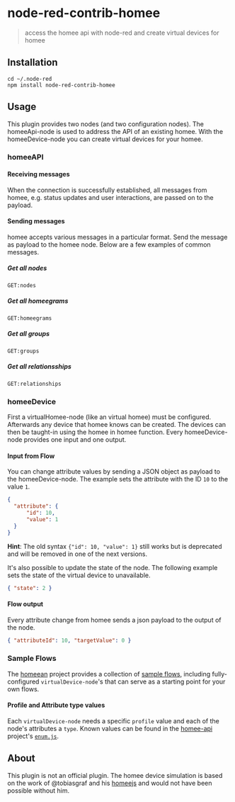 # node-red-contrib-homee

> access the homee api with node-red and create virtual devices for homee

## Installation
```
cd ~/.node-red
npm install node-red-contrib-homee
```

## Usage

This plugin provides two nodes (and two configuration nodes). The homeeApi-node
is used to address the API of an existing homee. With the homeeDevice-node you
can create virtual devices for your homee.

### homeeAPI

#### Receiving messages
When the connection is successfully established, all messages from homee, e.g. status updates and user interactions, are passed on to the payload.

#### Sending messages
homee accepts various messages in a particular format. Send the message as payload to the homee node. Below are a few examples of common messages.

##### Get all nodes
```
GET:nodes
```

##### Get all homeegrams
```
GET:homeegrams
```

##### Get all groups
```
GET:groups
```

##### Get all relationsships
```
GET:relationships
```

### homeeDevice
First a virtualHomee-node (like an virtual homee) must be configured. Afterwards any
device that homee knows can be created. The devices can then be taught-in
using the homee in homee function. Every homeeDevice-node provides one input and
one output.

#### Input from Flow
You can change attribute values by sending a JSON object as payload to the
homeeDevice-node. The example sets the attribute with the ID `10` to the value `1`.

```json
{
  "attribute": { 
      "id": 10, 
      "value": 1 
  }
}
```
**Hint**: The old syntax `{"id": 10, "value": 1}` still works but is deprecated and will be removed in one of the next versions.

It's also possible to update the state of the node. The following example sets the state of the virtual device to unavailable.
```json
{ "state": 2 }
```

#### Flow output
Every attribute change from homee sends a json payload to the output of the node.


```json
{ "attributeId": 10, "targetValue": 0 }
```
### Sample Flows

The [homeean](https://github.com/homeean) project provides a collection of [sample flows](https://github.com/homeean/node-red-contrib-homee-flows), including fully-configured `virtualDevice-node`'s that can serve as a starting point for your own flows. 

#### Profile and Attribute type values

Each `virtualDevice-node` needs a specific `profile` value and each of the node's attributes a `type`. Known values can be found in the [homee-api](https://github.com/stfnhmplr/homee-api/) project's [`enum.js`](https://github.com/stfnhmplr/homee-api/blob/master/lib/enums.js).

## About
This plugin is not an official plugin. The homee device simulation is based on
the work of @tobiasgraf and his [homeejs](https://github.com/tobiasgraf/homeejs)
and would not have been possible without him.
